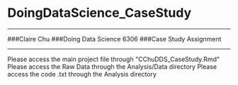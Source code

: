 # DoingDataScience_CaseStudy
__________________________

###Claire Chu
###Doing Data Science 6306
###Case Study Assignment

---------------------------
Please access the main project file through "CChuDDS_CaseStudy.Rmd"
Please access the Raw Data through the Analysis/Data directory
Please access the code .txt through the Analysis directory
